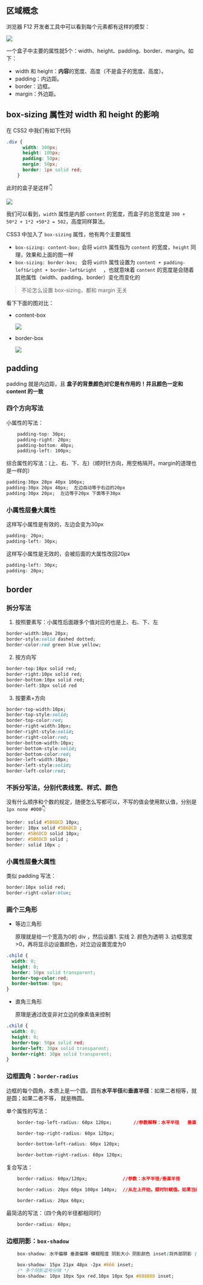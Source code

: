 ## 区域概念

浏览器 F12 开发者工具中可以看到每个元素都有这样的模型：

<img src="./pic/06-01.png">

一个盒子中主要的属性就5个：width、height、padding、border、margin。如下：

- width 和 height：**内容**的宽度、高度（不是盒子的宽度、高度）。
- padding：内边距。
- border：边框。
- margin：外边距。

## box-sizing 属性对 width 和 height 的影响

在 CSS2 中我们有如下代码

```css
.div {
      width: 300px;
      height: 100px;
      padding: 50px;
      margin: 50px;
      border: 1px solid red;
    }
```

此时的盒子是这样👇

<img src="./pic/06-02.png">

我们可以看到，`width` 属性是内部 `content` 的宽度，而盒子的总宽度是 `300 + 50*2 + 1*2 +50*2 = 502`，高度同样算法。



CSS3 中加入了 `box-sizing` 属性，他有两个主要属性

- `box-sizing: content-box;`  会将 `width` 属性指为 `content` 的宽度，`height` 同理，效果和上面的图一样
- `box-sizing: border-box; `   会将 `width` 属性设置为 `content + padding-left&right + border-left&right  ` ，也就意味着 `content` 的宽度是会随着其他属性（width、padding、border）变化而变化的

> 不论怎么设置 box-sizing，都和 margin 无关

看下下面的图对比：

- content-box

  <img src="./pic/06-03.png">

- border-box

  <img src="./pic/06-04.png">

## padding

padding 就是内边距，且 **盒子的背景颜色对它是有作用的！并且颜色一定和 content 的一致** 

### 四个方向写法

小属性的写法：

```css
	padding-top: 30px;
	padding-right: 20px;
	padding-bottom: 40px;
	padding-left: 100px;
```

综合属性的写法：(上、右、下、左)（顺时针方向，用空格隔开。margin的道理也是一样的）

```css
padding:30px 20px 40px 100px;
padding:30px 20px 40px;  左边自动等于右边的20px
padding:30px 20px;	左边等于20px 下面等于30px
```

### 小属性层叠大属性

这样写小属性是有效的，左边会变为30px

```css
padding: 20px;
padding-left: 30px;
```

这样写小属性是无效的，会被后面的大属性改回20px

```css
padding-left: 30px;
padding: 20px;
```

## border

### 拆分写法

1. 按照要素写：小属性后面跟多个值对应的也是上、右、下、左

```css
border-width:10px 20px;
border-style:solid dashed dotted;
border-color:red green blue yellow;
```

2. 按方向写

```css
border-top:10px solid red;
border-right:10px solid red;
border-bottom:10px solid red;
border-left:10px solid red
```

3. 按要素+方向

```css
border-top-width:10px;
border-top-style:solid;
border-top-color:red;
border-right-width:10px;
border-right-style:solid;
border-right-color:red;
border-bottom-width:10px;
border-bottom-style:solid;
border-bottom-color:red;
border-left-width:10px;
border-left-style:solid;
border-left-color:red;
```

### 不拆分写法，分别代表线宽、样式、颜色

没有什么顺序和个数的规定，随便怎么写都可以，不写的值会使用默认值，分别是 `1px none #000`👇

```css
border: solid #5B6DCD 10px;
border: 10px solid #5B6DCD ;
border: #5B6DCD solid 10px;
border: #5B6DCD solid ;
border: solid 10px ;
```

### 小属性层叠大属性

类似 padding 写法：

```css
border:10px solid red;
border-right-color:blue;
```

### 画个三角形

- 等边三角形

  原理就是给一个宽高为0的 div ，然后设置1. 实线 2. 颜色为透明  3. 边框宽度>0，再将显示边设置颜色，对立边设置宽度为0

```css
.child {
  width: 0;
  height: 0;
  border: 50px solid transparent;
  border-top-color:red;
  border-bottom: 0px;
}
```

- 直角三角形

  原理是通过改变非对立边的像素值来控制

```css
.child {
  width: 0;
  height: 0;
  border-top: 50px solid red;
  border-left: 30px solid transparent;
  border-right: 30px solid transparent;
}
```

### 边框圆角：`border-radius` 

边框的每个圆角，本质上是一个圆，圆有**水平半径**和**垂直半径**：如果二者相等，就是圆；如果二者不等， 就是椭圆。

单个属性的写法：

```css
	border-top-left-radius: 60px 120px;        //参数解释：水平半径   垂直半径

	border-top-right-radius: 60px 120px;

	border-bottom-left-radius: 60px 120px;

	border-bottom-right-radius: 60px 120px;
```

复合写法：

```css
	border-radius: 60px/120px;             //参数：水平半径/垂直半径

	border-radius: 20px 60px 100px 140px;  //从左上开始，顺时针赋值。如果当前角没有值，取对角的值

	border-radius: 20px 60px;
```

最简洁的写法：（四个角的半径都相同时）

```css
	border-radius: 60px;
```

### 边框阴影：`box-shadow` 

```css
	box-shadow: 水平偏移 垂直偏移 模糊程度 阴影大小 阴影颜色 inset(将外部阴影 (outset) 改为内部阴影)

	box-shadow: 15px 21px 48px -2px #666 inset;
	/* 多个阴影逗号分隔 */
	box-shadow: 10px 10px 5px red,10px 10px 5px #888888 inset;
```


